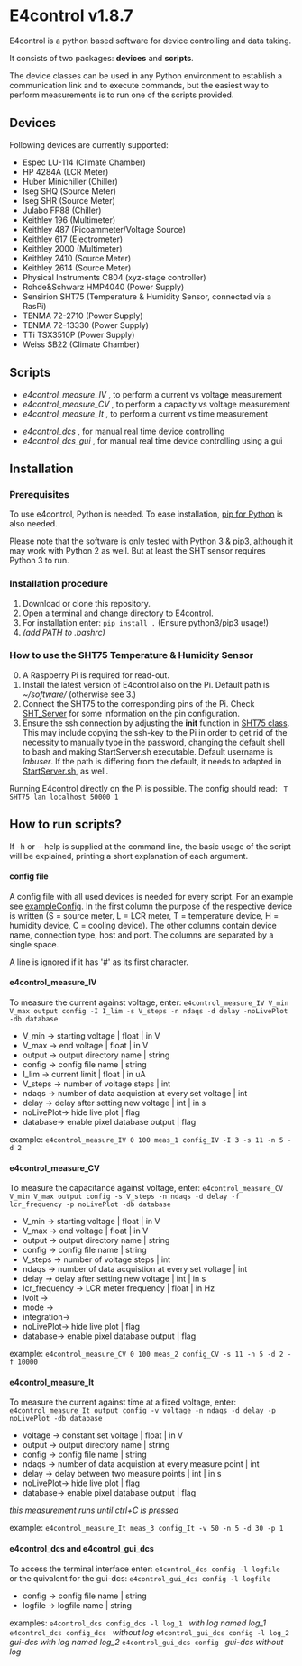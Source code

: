 # E4control v1.8.7
E4control is a python based software for device controlling and data taking.

It consists of two packages: **devices** and **scripts**.

The device classes can be used in any Python environment to establish a communication link and to execute commands, but the easiest way to perform measurements is to run one of the scripts provided.

## Devices
Following devices are currently supported:
- Espec LU-114 (Climate Chamber)
- HP 4284A (LCR Meter)
- Huber Minichiller (Chiller)
- Iseg SHQ (Source Meter)
- Iseg SHR (Source Meter)
- Julabo FP88 (Chiller)
- Keithley 196 (Multimeter)
- Keithley 487 (Picoammeter/Voltage Source)
- Keithley 617 (Electrometer)
- Keithley 2000 (Multimeter)
- Keithley 2410 (Source Meter)
- Keithley 2614 (Source Meter)
- Physical Instruments C804 (xyz-stage controller)
- Rohde&Schwarz HMP4040 (Power Supply)
- Sensirion SHT75 (Temperature & Humidity Sensor, connected via a RasPi)
- TENMA 72-2710 (Power Supply)
- TENMA 72-13330 (Power Supply)
- TTi TSX3510P (Power Supply)
- Weiss SB22 (Climate Chamber)

## Scripts
- *e4control_measure_IV* , to perform a current vs voltage measurement
- *e4control_measure_CV* , to perform a capacity vs voltage measurement
- *e4control_measure_It* , to perform a current vs time measurement
<!-- - *e4control_measure_Cint*, to perform a capcity vs. voltage measurement with hold for 'hold_t' at 'hold_v' for 'times' times -->
- *e4control_dcs* , for manual real time device controlling
- *e4control_dcs_gui* , for manual real time device controlling using a gui


## Installation
### Prerequisites
To use e4control, Python is needed. To ease installation, [pip for Python](https://pypi.python.org/pypi/pip) is also needed.

Please note that the software is only tested with Python 3 & pip3, although it may work with Python 2 as well. But at least the SHT sensor requires Python 3 to run.

### Installation procedure
1. Download or clone this repository.
2. Open a terminal and change directory to E4control.
3. For installation enter: `pip install .` (Ensure python3/pip3 usage!)
4. *(add PATH to .bashrc)*

### How to use the SHT75 Temperature & Humidity Sensor
0. A Raspberry Pi is required for read-out.
1. Install the latest version of E4control also on the Pi. Default path is *~/software/* (otherwise see 3.)
2. Connect the SHT75 to the corresponding pins of the Pi. Check [SHT_Server](/e4control/devices/SHT_Server.py) for some information on the pin configuration.
3. Ensure the ssh connection by adjusting the __init__ function in [SHT75 class](e4control/devices/SHT75.py). This may include copying the ssh-key to the Pi in order to get rid of the necessity to manually type in the password, changing the default shell to bash and making StartServer.sh executable. Default username is *labuser*. If the path is differing from the default, it needs to adapted in [StartServer.sh](/e4control/devices/StartServer.sh), as well.

Running E4control directly on the Pi is possible. The config should read:
` T SHT75 lan localhost 50000 1`

## How to run scripts?
If -h or --help is supplied at the command line, the basic usage of the script will be explained, printing a short explanation of each argument.

#### config file
A config file with all used devices is needed for every script. For an example see [exampleConfig](/examples/exampleConfig).
In the first column the purpose of the respective device is written (S = source meter, L = LCR meter, T = temperature device, H = humidity device, C = cooling device). The other columns contain device name, connection type, host and port. The columns are separated by a single space.

A line is ignored if it has '#' as its first character.

#### e4control_measure_IV
To measure the current against voltage, enter:
`e4control_measure_IV V_min V_max output config -I I_lim -s V_steps -n ndaqs -d delay -noLivePlot -db database`

- V_min   -> starting voltage | float | in V
- V_max   -> end voltage | float | in V
- output  -> output directory name | string
- config  -> config file name | string
- I_lim   -> current limit | float | in uA
- V_steps -> number of voltage steps | int
- ndaqs   -> number of data acquistion at every set voltage | int
- delay   -> delay after setting new voltage | int | in s
- noLivePlot-> hide live plot | flag
- database-> enable pixel database output | flag

example:
`e4control_measure_IV 0 100 meas_1 config_IV -I 3 -s 11 -n 5 -d 2 `

#### e4control_measure_CV
To measure the capacitance against voltage, enter:
`e4control_measure_CV V_min V_max output config -s V_steps -n ndaqs -d delay -f lcr_frequency -p noLivePlot -db database`

- V_min   -> starting voltage | float | in V
- V_max   -> end voltage | float | in V
- output  -> output directory name | string
- config  -> config file name | string
- V_steps -> number of voltage steps | int
- ndaqs   -> number of data acquistion at every set voltage | int
- delay   -> delay after setting new voltage | int | in s
- lcr_frequency -> LCR meter frequency | float | in Hz
- lvolt   ->
- mode    ->
- integration->
- noLivePlot-> hide live plot | flag
- database-> enable pixel database output | flag

example:
`e4control_measure_CV 0 100 meas_2 config_CV -s 11 -n 5 -d 2 -f 10000`

#### e4control_measure_It
To measure the current against time at a fixed voltage, enter:
`e4control_measure_It output config -v voltage -n ndaqs -d delay -p noLivePlot -db database`

- voltage -> constant set voltage | float | in V
- output  -> output directory name | string
- config  -> config file name | string
- ndaqs   -> number of data acquistion at every measure point | int
- delay   -> delay between two measure points | int | in s
- noLivePlot-> hide live plot | flag
- database-> enable pixel database output | flag

*this measurement runs until ctrl+C is pressed*

example:
`e4control_measure_It meas_3 config_It -v 50 -n 5 -d 30 -p 1`

#### e4control_dcs and e4control_gui_dcs
To access the terminal interface enter:
`e4control_dcs config -l logfile `
or the quivalent for the gui-dcs:
`e4control_gui_dcs config -l logfile `

- config  -> config file name | string
- logfile -> logfile name | string

examples:
`e4control_dcs config_dcs -l log_1 ` *with log named log_1*  
`e4control_dcs config_dcs ` *without log*
`e4control_gui_dcs config -l log_2 ` *gui-dcs with log named log_2*
`e4control_gui_dcs config ` *gui-dcs without log*
